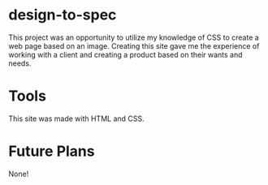 # design-to-spec
This project was an opportunity to utilize my knowledge of CSS to create a web page based on an image. Creating this site gave me the experience of working with a client and creating a product based on their wants and needs.

# Tools
This site was made with HTML and CSS.

# Future Plans
None!
